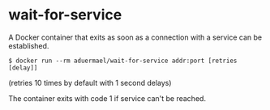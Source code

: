# wait-for-service

A Docker container that exits as soon as a connection with a service can be established.

```shell
$ docker run --rm aduermael/wait-for-service addr:port [retries [delay]]
```

(retries 10 times by default with 1 second delays)

The container exits with code 1 if service can't be reached.